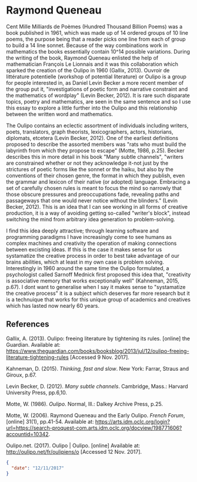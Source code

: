 # Raymond Queneau

Cent Mille Milliards de Poèmes (Hundred Thousand Billion Poems) was a book published in 1961, which was made up of 14 ordered groups of 10 line poems, the purpose being that a reader picks one line from each of group to build a 14 line sonnet. Because of the way combinations work in mathematics the books essentially contain 10^14 possible variations. During the writing of the book, Raymond Queneau enlisted the help of mathematician François Le Lionnais and it was this collaboration which sparked the creation of the Oulipo in 1960 (Gallix, 2013). Ouvroir de littérature potentielle (workshop of potential literature) or Oulipo is a group for people interested in, as Daniel Levin Becker a more recent member of the group put it, "investigations of poetic form and narrative constraint and the mathematics of wordplay" (Levin Becker, 2012). It is rare such disparate topics, poetry and mathematics, are seen in the same sentence and so I use this essay to explore a little further into the Oulipo and this relationship between the written word and mathematics.

The Oulipo contains an eclectic assortment of individuals including writers, poets, translators, graph theorists, lexicographers, actors, historians, diplomats, etcetera  (Levin Becker, 2012). One of the earliest definitions proposed to describe the assorted members was "rats who must build the labyrinth from which they propose to escape" (Motte, 1986, p.25). Becker describes this in more detail in his book "Many subtle channels", "writers are constrained whether or not they acknowledge it-not just by the strictures of poetic forms like the sonnet or the haiku, but also by the conventions of their chosen genre, the format in which they publish, even the grammar and lexicon of their native (or adopted) language. Embracing a set of carefully chosen rules is meant to focus the mind so narrowly that those obscure pressures and preoccupations fade, revealing paths and passageways that one would never notice without the blinders." (Levin Becker, 2012). This is an idea that I can see working in all forms of creative production, it is a way of avoiding getting so-called "writer's block", instead switching the mind from arbitrary idea generation to problem-solving.

I find this idea deeply attractive; through learning software and programming paradigms I have increasingly come to see humans as complex machines and creativity the operation of making connections between excisting ideas. If this is the case it makes sense for us systamatize the creative process in order to best take advantage of our brains abilities, which at least in my own case is problem solving. Interestingly in 1960 around the same time the Oulipo formulated, a psychologist called Sarnoff Mednick first proposed this idea that, "creativity is associative memory that works exceptionally well" (Kahneman, 2015, p.67). I dont want to generalise when I say it makes sense to "systamatize the creative process" it is a subject which deserves far more research but it is a technuique that works for this unique group of academics and creatives which has lasted now nearly 60 years.

## References

Gallix, A. (2013). Oulipo: freeing literature by tightening its rules. [online] the Guardian. Available at: https://www.theguardian.com/books/booksblog/2013/jul/12/oulipo-freeing-literature-tightening-rules [Accessed 9 Nov. 2017].

Kahneman, D. (2015). *Thinking, fast and slow*. New York: Farrar, Straus and Giroux, p.67.

Levin Becker, D. (2012). *Many subtle channels*. Cambridge, Mass.: Harvard University Press, pp.6,10.

Motte, W. (1986). *Oulipo*. Normal, Ill.: Dalkey Archive Press, p.25.

Motte, W. (2006). Raymond Queneau and the Early Oulipo. *French Forum*, [online] 31(1), pp.41-54. Available at: https://arts.idm.oclc.org/login?url=https://search-proquest-com.arts.idm.oclc.org/docview/198771606?accountid=10342.

Oulipo.net. (2017). Oulipo | Oulipo. [online] Available at: http://oulipo.net/fr/oulipiens/o [Accessed 12 Nov. 2017].



```json
{
  "date": "12/11/2017"
}
```

